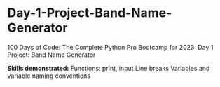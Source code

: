 # Day-1-Project-Band-Name-Generator
100 Days of Code: The Complete Python Pro Bootcamp for 2023: Day 1 Project: Band Name Generator

**Skills demonstrated:**
Functions: print, input
Line breaks
Variables and variable naming conventions
